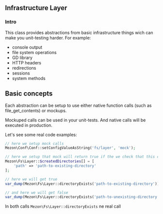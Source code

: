 ## Infrastructure Layer

### Intro

This class provides abstractions from basic infrastructure things wich can make you unit-testing harder. For example:

- console output
- file system operations
- GD library
- HTTP headers
- redirections
- sessions
- system methods

## Basic concepts

Each abstraction can be setup to use either native function calls (such as file_get_contents) or mockups.

Mockuped calls can be used in your unit-tests. And native calls will be executed in production.

Let's see some real code examples:

```php
// here we setup mock calls
Mezon\Conf\Conf::setConfigValueAsString('fs/layer', 'mock');

// here we setup that mock will return true if the we check that this directory exists
Mezon\Fs\Layer::$createdDirectories[] = [
	'path' => 'path-to-existing-directory'
];

// here we will get true
var_dump(Mezon\Fs\Layer::directoryExists('path-to-existing-directory'));

// and here we will get false
var_dump(Mezon\Fs\Layer::directoryExists('path-to-unexisting-directory'));
```

In both calls `Mezon\Fs\Layer::directoryExists` ne real call